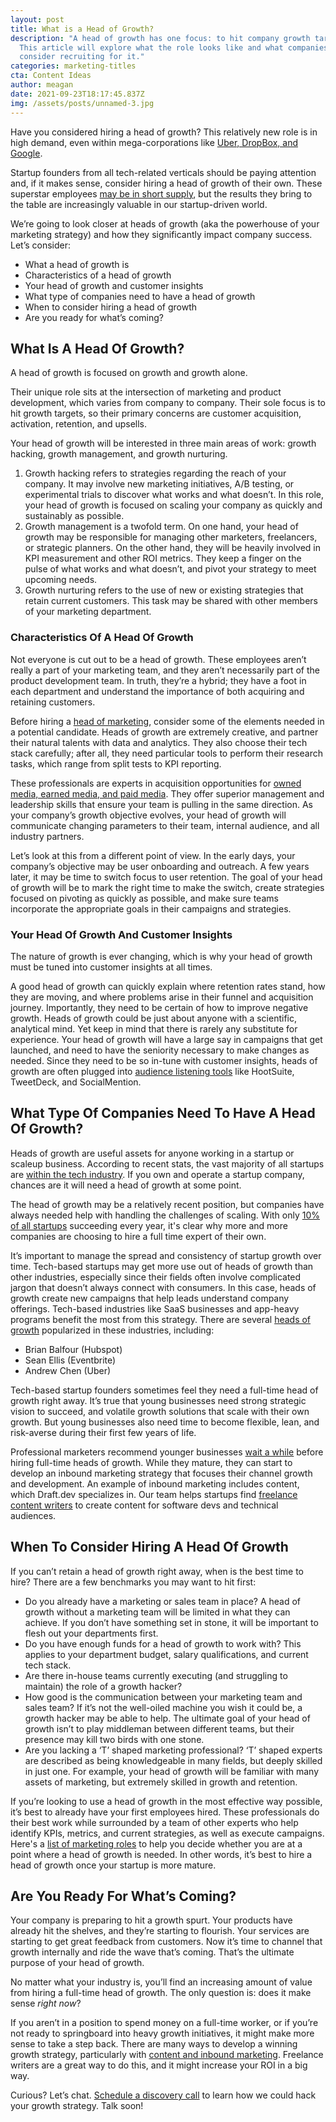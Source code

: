 ```yaml
---
layout: post
title: What is a Head of Growth?
description: "A head of growth has one focus: to hit company growth targets.
  This article will explore what the role looks like and what companies should
  consider recruiting for it."
categories: marketing-titles
cta: Content Ideas
author: meagan
date: 2021-09-23T18:17:45.837Z
img: /assets/posts/unnamed-3.jpg
---
```

Have you considered hiring a head of growth? This relatively new role is in high demand, even within mega-corporations like [Uber, DropBox, and Google](https://neilpatel.com/blog/team-needs-growth-manager/).

Startup founders from all tech-related verticals should be paying attention and, if it makes sense, consider hiring a head of growth of their own. These superstar employees [may be in short supply](https://www.bls.gov/ooh/management/advertising-promotions-and-marketing-managers.htm), but the results they bring to the table are increasingly valuable in our startup-driven world. 

We’re going to look closer at heads of growth (aka the powerhouse of your marketing strategy) and how they significantly impact company success. Let’s consider:

* What a head of growth is
* Characteristics of a head of growth
* Your head of growth and customer insights
* What type of companies need to have a head of growth
* When to consider hiring a head of growth
* Are you ready for what’s coming?

## **What Is A Head Of Growth?**

A head of growth is focused on growth and growth alone. 

Their unique role sits at the intersection of marketing and product development, which varies from company to company. Their sole focus is to hit growth targets, so their primary concerns are customer acquisition, activation, retention, and upsells.

Your head of growth will be interested in three main areas of work: growth hacking, growth management, and growth nurturing.

1. Growth hacking refers to strategies regarding the reach of your company. It may involve new marketing initiatives, A/B testing, or experimental trials to discover what works and what doesn’t. In this role, your head of growth is focused on scaling your company as quickly and sustainably as possible.
2. Growth management is a twofold term. On one hand, your head of growth may be responsible for managing other marketers, freelancers, or strategic planners. On the other hand, they will be heavily involved in KPI measurement and other ROI metrics. They keep a finger on the pulse of what works and what doesn’t, and pivot your strategy to meet upcoming needs.
3. Growth nurturing refers to the use of new or existing strategies that retain current customers. This task may be shared with other members of your marketing department. 

### **Characteristics Of A Head Of Growth**

Not everyone is cut out to be a head of growth. These employees aren’t really a part of your marketing team, and they aren’t necessarily part of the product development team. In truth, they’re a hybrid; they have a foot in each department and understand the importance of both acquiring and retaining customers. 

Before hiring a [head of marketing](https://draft.dev/learn/what-is-a-head-of-marketing), consider some of the elements needed in a potential candidate. Heads of growth are extremely creative, and partner their natural talents with data and analytics. They also choose their tech stack carefully; after all, they need particular tools to perform their research tasks, which range from split tests to KPI reporting.

These professionals are experts in acquisition opportunities for [owned media, earned media, and paid media](https://smallbiztrends.com/2013/08/what-is-owned-earned-paid-media.html). They offer superior management and leadership skills that ensure your team is pulling in the same direction. As your company’s growth objective evolves, your head of growth will communicate changing parameters to their team, internal audience, and all industry partners.

Let’s look at this from a different point of view. In the early days, your company’s objective may be user onboarding and outreach. A few years later, it may be time to switch focus to user retention. The goal of your head of growth will be to mark the right time to make the switch, create strategies focused on pivoting as quickly as possible, and make sure teams incorporate the appropriate goals in their campaigns and strategies.

### **Your Head Of Growth And Customer Insights**

The nature of growth is ever changing, which is why your head of growth must be tuned into customer insights at all times. 

A good head of growth can quickly explain where retention rates stand, how they are moving, and where problems arise in their funnel and acquisition journey. Importantly, they need to be certain of how to improve negative growth. 
Heads of growth could be just about anyone with a scientific, analytical mind. Yet keep in mind that there is rarely any substitute for experience. Your head of growth will have a large say in campaigns that get launched, and need to have the seniority necessary to make changes as needed.
Since they need to be so in-tune with customer insights, heads of growth are often plugged into [audience listening tools](https://digitalmarketinginstitute.com/blog/7-of-the-best-free-audience-listening-tools) like HootSuite, TweetDeck, and SocialMention.

## **What Type Of Companies Need To Have A Head Of Growth?**

Heads of growth are useful assets for anyone working in a startup or scaleup business. According to recent stats, the vast majority of all startups are [within the tech industry](https://www.statista.com/statistics/882615/startups-worldwide-by-industry/). If you own and operate a startup company, chances are it will need a head of growth at some point.

The head of growth may be a relatively recent position, but companies have always needed help with handling the challenges of scaling. With only [10% of all startups](https://www.embroker.com/blog/startup-statistics/) succeeding every year, it's clear why more and more companies are choosing to hire a full time expert of their own. 

It’s important to manage the spread and consistency of startup growth over time. Tech-based startups may get more use out of heads of growth than other industries, especially since their fields often involve complicated jargon that doesn’t always connect with consumers. In this case, heads of growth create new campaigns that help leads understand company offerings. Tech-based industries like SaaS businesses and app-heavy programs benefit the most from this strategy. There are several [heads of growth](https://ey-vodw.be/hire-chief-growth-officer/) popularized in these industries, including:

* Brian Balfour (Hubspot)
* Sean Ellis (Eventbrite)
* Andrew Chen (Uber)

Tech-based startup founders sometimes feel they need a full-time head of growth right away. It’s true that young businesses need strong strategic vision to succeed, and volatile growth solutions that scale with their own growth. But young businesses also need time to become flexible, lean, and risk-averse during their first few years of life.

Professional marketers recommend younger businesses [wait a while](https://kurve.co.uk/how-to-hire-startup-head-of-growth/) before hiring full-time heads of growth. While they mature, they can start to develop an inbound marketing strategy that focuses their channel growth and development. An example of inbound marketing includes content, which Draft.dev specializes in. Our team helps startups find [freelance content writers](https://draft.dev/learn/posts/how-draft-dev-works-with-clients) to create content for software devs and technical audiences.

## **When To Consider Hiring A Head Of Growth**

If you can’t retain a head of growth right away, when is the best time to hire? There are a few benchmarks you may want to hit first:

* Do you already have a marketing or sales team in place? A head of growth without a marketing team will be limited in what they can achieve. If you don’t have something set in stone, it will be important to flesh out your departments first.
* Do you have enough funds for a head of growth to work with? This applies to your department budget, salary qualifications, and current tech stack.
* Are there in-house teams currently executing (and struggling to maintain) the role of a growth hacker? 
* How good is the communication between your marketing team and sales team? If it’s not the well-oiled machine you wish it could be, a growth hacker may be able to help. The ultimate goal of your head of growth isn’t to play middleman between different teams, but their presence may kill two birds with one stone.
* Are you lacking a ‘T’ shaped marketing professional? ‘T’ shaped experts are described as being knowledgeable in many fields, but deeply skilled in just one. For example, your head of growth will be familiar with many assets of marketing, but extremely skilled in growth and retention.

If you’re looking to use a head of growth in the most effective way possible, it’s best to already have your first employees hired. These professionals do their best work while surrounded by a team of other experts who help identify KPIs, metrics, and current strategies, as well as execute campaigns. Here's a [list of marketing roles](https://draft.dev/learn/marketing-job-titles-and-roles) to help you decide whether you are at a point where a head of growth is needed. In other words, it’s best to hire a head of growth once your startup is more mature.



## **Are You Ready For What’s Coming?**

Your company is preparing to hit a growth spurt. Your products have already hit the shelves, and they’re starting to flourish. Your services are starting to get great feedback from customers. Now it’s time to channel that growth internally and ride the wave that’s coming. That’s the ultimate purpose of your head of growth.

No matter what your industry is, you’ll find an increasing amount of value from hiring a full-time head of growth. The only question is: does it make sense *right now*? 

If you aren’t in a position to spend money on a full-time worker, or if you’re not ready to springboard into heavy growth initiatives, it might make more sense to take a step back. There are many ways to develop a winning growth strategy, particularly with [content and inbound marketing](https://draft.dev/learn/posts/successful-consumer-generated-marketing-for-technology-companies-1). Freelance writers are a great way to do this, and it might increase your ROI in a big way.

Curious? Let’s chat. [Schedule a discovery call](https://draft.dev/call) to learn how we could hack your growth strategy. Talk soon!